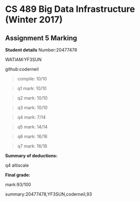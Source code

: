 # CS 489 Big Data Infrastructure (Winter 2017)
## Assignment 5 Marking
**Student details**
Number:20477478

WATIAM:YF3SUN

github:coderneil

>compile: 10/10

>q1 mark: 10/10

>q2 mark: 10/10

>q3 mark: 10/10

>q4 mark: 7/14

>q5 mark: 14/14

>q6 mark: 16/16

>q7 mark: 16/16

**Summary of deductions:**

q4 altiscale

**Final grade:**

mark:93/100

summary:20477478,YF3SUN,coderneil,93

